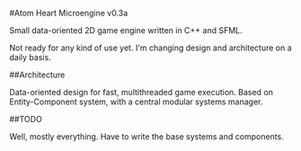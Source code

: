 #Atom Heart Microengine v0.3a

Small data-oriented 2D game engine written in C++ and SFML.

Not ready for any kind of use yet. I'm changing design and architecture on a daily basis.

##Architecture

Data-oriented design for fast, multithreaded game execution. Based on Entity-Component system, with a central modular systems manager.

##TODO

Well, mostly everything. Have to write the base systems and components.
